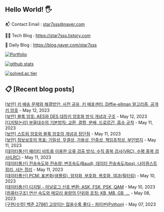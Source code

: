 ## Hello World! 🖐

📬 Contact Email : star7sss@naver.com

👨‍💻 Tech Blog : https://star7sss.tistory.com

🤪 Daily Blog : https://blog.naver.com/star7sss

[![Portfolio](https://img.shields.io/badge/Portfolio-%23000000.svg?style=for-the-badge&logo=firefox&logoColor=#FF7139)](https://fern-way-13f.notion.site/Jang-Thang-3b7b327981a2456c8ee5952eadb848b9)

[![github stats](https://github-readme-stats.vercel.app/api?username=jangThang&show_icons=true&hide_border=False)](https://star7sss.tistory.com)

[![solved.ac tier](http://mazassumnida.wtf/api/v2/generate_badge?boj=star7sss)](https://solved.ac/star7sss)

## 📋 [Recent blog posts]
[[보안] 키 배송 문제와 해결방안: 사전 공유, 키 배포센터, Diffie-ellman 알고리즘, 공개키 암호](https://star7sss.tistory.com/859) - May 12, 2023<br>
[[보안] 블록 암호: AES와 DES 대칭키 암호화 방식 개념과 구조](https://star7sss.tistory.com/858) - May 12, 2023<br>
[[디지털논리] 부울대수의 기본법칙: 교환, 결합, 분배, 드로르간, 흡수 규칙](https://star7sss.tistory.com/857) - May 11, 2023<br>
[[보안] 스트림 암호와 블록 암호의 개념과 장단점](https://star7sss.tistory.com/856) - May 11, 2023<br>
[[보안] 정보보호의 목표: 기밀성, 무결성, 가용성, 인증성, 책임추적성, 부인방지](https://star7sss.tistory.com/855) - May 11, 2023<br>
[[데이터통신] 패리티 비트를 이용한 오류 검출 방식: 수직 중복 검사(VRC), 수평 중복 검사(LRC)](https://star7sss.tistory.com/854) - May 11, 2023<br>
[[데이터통신] 전송속도와 전송량: 변조속도(Baud), 데이터 전송속도(bps), 나이퀴스트 정리, 샤논 정리](https://star7sss.tistory.com/853) - May 11, 2023<br>
[[데이터통신] PCM: 표본화(샘플링), 양자화, 부호화, 복호화, 여과(필터링)](https://star7sss.tistory.com/852) - May 10, 2023<br>
[[데이터통신] 디지털 - 아날로그 신호 변환: ASK, FSK, PSK, QAM](https://star7sss.tistory.com/851) - May 10, 2023<br>
[[컴퓨터구조] 연산 속도와 메모리 용량의 단위와 호칭: KB, MB, GB, ...](https://star7sss.tistory.com/850) - May 08, 2023<br>
[[구현/수학] 백준 27961 고양이는 많을수록 좋다 - 파이썬(Python)](https://star7sss.tistory.com/809) - May 07, 2023<br>
